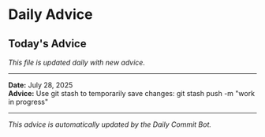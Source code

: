 # Daily Advice

## Today's Advice
*This file is updated daily with new advice.*

---

**Date:** July 28, 2025  
**Advice:** Use git stash to temporarily save changes: git stash push -m "work in progress"

---

*This advice is automatically updated by the Daily Commit Bot.*

